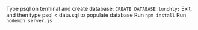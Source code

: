 Type psql on terminal and create database: `CREATE DATABASE lunchly;`
Exit, and then type psql < data.sql to populate database
Run `npm install`
Run `nodemon server.js`